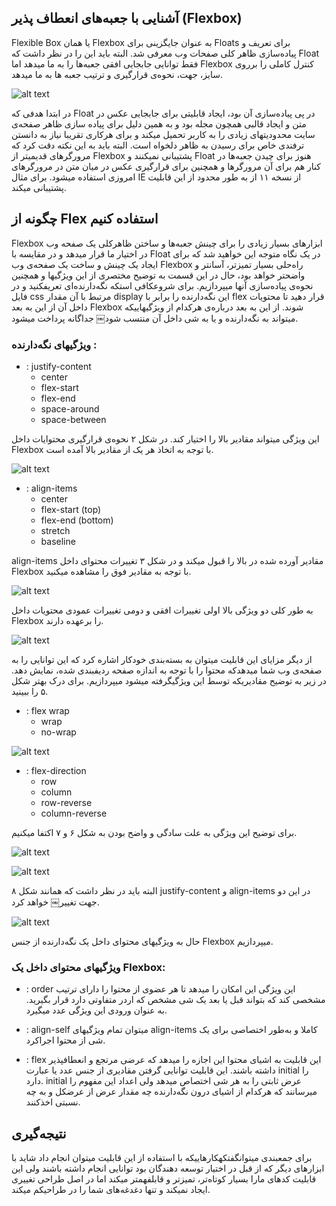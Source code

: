 ## آشنایی با جعبه‌های انعطاف پذیر (Flexbox)

Flexible Box یا همان Flexbox به عنوان جایگزینی برای Floats برای تعریف و پیادەسازی ظاهر کلی صفحات وب معرفی شد. البته باید این را در نظر داشت که Float فقط توانایی جابجایی افقی جعبەها را به ما میدهد اما Flexbox کنترل کاملی را برروی سایز، جهت، نحوەی قرارگیری و ترتیب جعبه ها به ما میدهد.

![alt text](image/1.png "شکل ١. Flexbox")

در ابتدا هدفی که Float در پی پیادەسازی آن بود، ایجاد قابلیتی برای جابجایی عکس در متن و ایجاد قالبی همچون مجله بود و به همین دلیل برای پیاده سازی ظاهر صفحەی سایت محدودیتهای زیادی را به کاربر تحمیل میکند و برای هرکاری تقریبا نیاز به دانستن ترفندی خاص برای رسیدن به ظاهر دلخواه است.
البته باید به این نکته دقت کرد که مرورگرهای قدیمیتر از Flexbox پشتیبانی نمیکنند و Float هنوز
برای چیدن جعبەها در کنار هم برای آن مرورگرها و همچنین برای قرارگیری عکس در میان متن در مرورگرهای امروزی استفاده میشود. برای مثال IE از نسخه ١١ از به طور محدود از این قابلیت پشتیبانی میکند.

## چگونه از Flex استفاده کنیم

Flexbox ابزارهای بسیار زیادی را برای چینش جعبەها و ساختن ظاهرکلی یک صفحه وب در اختیار ما قرار میدهد و در مقایسه با Float در یک نگاه متوجه این خواهید شد که برای ایجاد یک چینش و ساخت یک صفحەی وب Flexbox راەحلی بسیار تمیزتر، آسانتر و واضحتر خواهد بود، حال در این قسمت به توضیح مختصری از این ویژگیها و همچنین نحوەی پیادەسازی آنها میپردازیم.
برای شروعکافی استکه نگەدارندەای تعریفکنید و در فایل css مرتبط با آن مقدار display این نگەدارنده را برابر با flex قرار دهید تا محتویات داخل آن از این به بعد Flexbox شوند.
از این به بعد دربارەی هرکدام از ویژگیهاییکه میتواند به نگەدارنده و یا به شی داخل آن منتسب شود￼ جداگانه پرداخت میشود.


### ویژگیهای نگەدارنده :

* : justify-content
	*  center
	*  flex-start 
	*  flex-end
	*  space-around
	*  space-between

این ویژگی میتواند مقادیر بالا را اختیار کند. در شکل ٢ نحوەی قرارگیری محتوایات داخل Flexbox با توجه به اتخاذ هر یک از مقادیر بالا آمده است.

![alt text](image/2.png "شکل ٢. مقادیر justify-content")

* : align-items
	*  center
	*  flex-start (top) 
	*  flex-end (bottom)
	*  stretch
	*  baseline

align-items مقادیر آورده شده در بالا را قبول میکند و در شکل ٣ تغییرات محتوای داخل Flexbox با توجه به مقادیر فوق را مشاهده میکنید.

![alt text](image/3.png "شکل ٣. تاثیر مقادیر align-items")

به طور کلی دو ویژگی بالا اولی تغییرات افقی و دومی تغییرات عمودی محتویات داخل Flexbox را برعهده دارند.

![alt text](image/4.png "شکل ۴. تغییرات اعمال شده توسط justify-content و align-items")

از دیگر مزایای این قابلیت میتوان به بستەبندی خودکار اشاره کرد که این توانایی را به صفحەی وب شما میدهدکه محتوا را با توجه به اندازه صفحه ردیفبندی شده، نمایش دهد. در زیر به توضیح مقادیریکه توسط این ویژگیگرفته میشود میپردازیم. برای درک بهتر شکل ۵ را ببینید.

* : flex wrap
	*  wrap
	*  no-wrap

![alt text](image/5.png "شکل ۵. flex-wrap")

* : flex-direction
	*  row
	*  column
	*  row-reverse
	*  column-reverse
	
برای توضیح این ویژگی به علت سادگی و واضح بودن به شکل ۶ و ٧ اکتفا میکنیم.

![alt text](image/6.png "شکل ۶. جهت محتوا در Flexbox")

![alt text](image/7.png "شکل ٧. جهت محتوا در Flexbox و حالت معکوس آن")

البته باید در نظر داشت که همانند شکل ٨ justify-content و align-items در این دو جهت تغییر￼ خواهد کرد.

![alt text](image/8.png "شکل ٨. تاثیرات جهت درکلیت قالب")

حال به ویژگیهای محتوای داخل یک نگەدارنده از جنس Flexbox میپردازیم.

### ویژگیهای محتوای داخل یک Flexbox:

* : order
این ویژگی این امکان را میدهد تا هر عضوی از محتوا را دارای ترتیب مشخصی کند که بتواند
قبل یا بعد یک شی مشخص که اردر متفاوتی دارد قرار بگیرید. به عنوان ورودی این ویژگی عدد میگیرد.

* : align-self 
میتوان تمام ویژگیهای align-items کاملا و بەطور اختصاصی برای یک شی از
محتوا اجراکرد. 

* : flex
این قابلیت به اشیای محتوا این اجازه را میدهد که عرضی مرتجع و انعطافپذیر داشته باشند.
این قابلیت توانایی گرفتن مقادیری از جنس عدد یا عبارت initial را دارد. initial عرض ثابتی را به هر  شی اختصاص میدهد ولی اعداد این مفهوم را میرسانند که هرکدام از اشیای درون نگەدارنده چه مقدار عرض از عرضکل و به چه نسبتی اخذکنند.

## نتیجه‌گیری

برای جمعبندی میتوانگفتکهکارهاییکه با استفاده از این قابلیت میتوان انجام داد شاید با ابزارهای دیگر که از قبل در اختیار توسعه دهندگان بود توانایی انجام داشته باشند ولی این قابلیت کدهای مارا بسیار کوتاەتر، تمیزتر و قابلفهمتر میکند اما در اصل طراحی تغییری ایجاد نمیکند و تنها دغدغەهای شما را در طراحیکم میکند.
	

